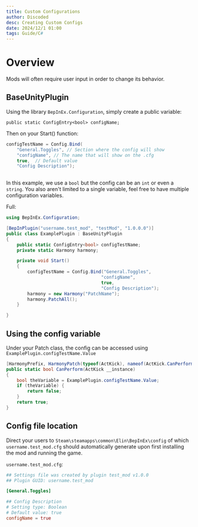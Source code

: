 ```yaml
---
title: Custom Configurations
author: Discoded
desc: Creating Custom Configs
date: 2024/12/1 01:00
tags: Guide/C#
---
```


# Overview

Mods will often require user input in order to change its behavior. 

<LinkCard t="BepInEx Using Configuration Files" u="https://docs.bepinex.dev/v6.0.0-pre.1/articles/dev_guide/plugin_tutorial/4_configuration.html"/>

## BaseUnityPlugin

Using the library `BepInEx.Configuration`,
simply create a public variable:

`public static ConfigEntry<bool> configName;`

Then on your Start() function:

```c#
configTestName = Config.Bind(
    "General.Toggles", // Section where the config will show
    "configName", // The name that will show on the .cfg
    true,  // Default value
    "Config Description");
                                    
```
In this example, we use a `bool` but the config can be an `int` or even a `string`. You also aren't limited to a single variable, feel free to have multiple configuration variables.

Full:
```c#
using BepInEx.Configuration;

[BepInPlugin("username.test_mod", "testMod", "1.0.0.0")]
public class ExamplePlugin : BaseUnityPlugin
{
    public static ConfigEntry<bool> configTestName;
    private static Harmony harmony;

    private void Start()
    {
        configTestName = Config.Bind("General.Toggles",
                                    "configName",
                                    true,
                                    "Config Description");
        harmony = new Harmony("PatchName");
        harmony.PatchAll();
    }

}
```

## Using the config variable

Under your Patch class, the config can be accessed using `ExamplePlugin.configTestName.Value`

```c#
[HarmonyPrefix, HarmonyPatch(typeof(ActKick), nameof(ActKick.CanPerform), new Type[] { })]
public static bool CanPerform(ActKick __instance)
{
    bool theVariable = ExamplePlugin.configTestName.Value;
    if (theVariable) {
        return false;
    }
    return true;
}
```

## Config file location

Direct your users to `Steam\steamapps\common\Elin\BepInEx\config` of which `username.test_mod.cfg` should automatically generate upon first installing the mod and running the game.

`username.test_mod.cfg`:
```TOML
## Settings file was created by plugin test_mod v1.0.0
## Plugin GUID: username.test_mod

[General.Toggles]

## Config Description
# Setting type: Boolean
# Default value: true
configName = true
```
